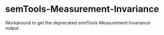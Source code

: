 # semTools-Measurement-Invariance
Workaround to get the deprecated semTools Measurement Invariance output
